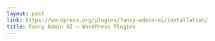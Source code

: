 ```yaml
---
layout: post
link: https://wordpress.org/plugins/fancy-admin-ui/installation/
title: Fancy Admin UI — WordPress Plugins
---
```

